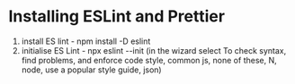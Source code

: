 Installing ESLint and Prettier
===============================
1. install ES lint - npm install -D eslint
2. initialise ES Lint - npx eslint --init (in the wizard select To check syntax, find problems, and enforce code style, common js, none of these, N, node, use a popular style 
guide, json)
